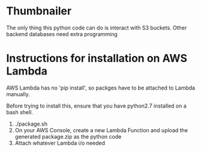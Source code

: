 # Thumbnailer
The only thing this python code can do is interact with S3 buckets. Other backend databases need extra programming

# Instructions for installation on AWS Lambda
AWS Lambda has no 'pip install', so packges have to be attached to Lambda manually.

Before trying to install this, ensure that you have python2.7 installed on a bash shell.
1. ./package.sh
2. On your AWS Console, create a new Lambda Function and upload the generated package.zip as the python code
3. Attach whatever Lambda i/o needed
